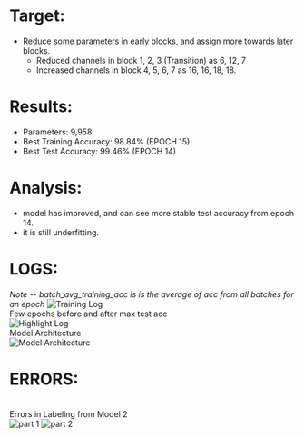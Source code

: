 # Target:
* Reduce some parameters in early blocks, and assign more towards later blocks.
	* Reduced channels in block 1, 2, 3 (Transition) as 6, 12, 7
	* Increased channels in block 4, 5, 6, 7 as 16, 16, 18, 18.

# Results:
* Parameters: 9,958
* Best Training Accuracy: 98.84% (EPOCH 15)
* Best Test Accuracy: 99.46% (EPOCH 14)

# Analysis:
* model has improved, and can see more stable test accuracy from epoch 14.
* it is still underfitting.

# LOGS:
_Note -- batch_avg_training_acc is is the average of acc from all batches for an epoch_
![Training Log](https://github.com/askmuhsin/Session_5_assignment/blob/main/resources/exp_2_training_log.png)
</br>Few epochs before and after max test acc</br>
![Highlight Log](https://github.com/askmuhsin/Session_5_assignment/blob/main/resources/exp_2_highlight_epochs.png)
</br>Model Architecture</br>
![Model Architecture](https://github.com/askmuhsin/Session_5_assignment/blob/main/resources/exp_2_model.png)

# ERRORS:
</br>Errors in Labeling from Model 2</br>
![part 1](https://github.com/askmuhsin/Session_5_assignment/blob/main/resources/exp_2_mistakes_1.png)
![part 2](https://github.com/askmuhsin/Session_5_assignment/blob/main/resources/exp_2_mistakes_2.png)
